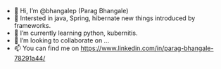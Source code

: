 - 👋 Hi, I’m @bhangalep (Parag Bhangale)
- 👀 Intersted in java, Spring, hibernate new things introduced by frameworks.
- 🌱 I’m currently learning python, kubernitis.
- 💞️ I’m looking to collaborate on ...
- 📫 You can find me on https://www.linkedin.com/in/parag-bhangale-78291a44/

<!---
bhangalep/bhangalep is a ✨ special ✨ repository because its `README.md` (this file) appears on your GitHub profile.
You can click the Preview link to take a look at your changes.
--->
